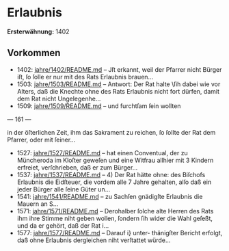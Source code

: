 # Erlaubnis

**Ersterwähnung:** 1402

## Vorkommen
- 1402: [jahre/1402/README.md](../jahre/1402/README.md) – Jſt erkannt, weil der Pfarrer nicht
Bürger iſt, ſo ſolle er nur mit des Rats Erlaubnis brauen...
- 1503: [jahre/1503/README.md](../jahre/1503/README.md) – Antwort:
Der Rat halte \ſih dabei wie vor Alters, daß die Knechte
ohne des Rats Erlaubnis nicht fort dürfen, damit dem
Rat nicht Ungelegenhe...
- 1509: [jahre/1509/README.md](../jahre/1509/README.md) – und furchtſam ſein wollten


— 161 —

in der öſterlichen Zeit, ihm das Sakrament zu reichen,
ſo ſollte der Rat dem Pfarrer, oder mit ſeiner...
- 1527: [jahre/1527/README.md](../jahre/1527/README.md) – hat einen
Conventual, der zu Müncheroda im Kloſter geweſen und
eine Witfrau allhier mit 3 Kindern erfreiet, verſchrieben,
daß er zum Bürger...
- 1537: [jahre/1537/README.md](../jahre/1537/README.md) – 4) Der Rat hätte ohne: des Biſchofs Erlaubnis die
Eidſteuer, die vordem alle 7 Jahre gehalten, alſo daß ein
jeder Bürger alle ſeine Güter un...
- 1541: [jahre/1541/README.md](../jahre/1541/README.md) – zu Sachſen gnädigſte Erlaubnis
die Mauern an S...
- 1571: [jahre/1571/README.md](../jahre/1571/README.md) – Derohalber ſolche alte Herren des Rats ihm ihre Stimme
niht geben wollen, ſondern ſih wider die Wahl geſeßt,
und da er gehört, daß der Rat i...
- 1577: [jahre/1577/README.md](../jahre/1577/README.md) – Darauf i} unter-
thänigſter Bericht erfolgt, daß ohne Erlaubnis dergleichen
niht verſtattet würde...
